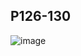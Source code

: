 ## P126-130
![image](https://user-images.githubusercontent.com/80054116/193436664-466f98a7-3c9f-4cef-a888-fbe1563ec590.png)
